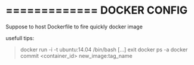 =============
DOCKER CONFIG
=============


Suppose to host Dockerfile to fire quickly docker image


usefull tips:

> docker run -i -t ubuntu:14.04 /bin/bash
> [...]
> exit
> docker ps -a
> docker commit <container_id> new_image:tag_name

